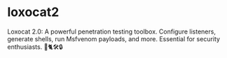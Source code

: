 # loxocat2
Loxocat 2.0: A powerful penetration testing toolbox. Configure listeners, generate shells, run Msfvenom payloads, and more. Essential for security enthusiasts. 🐘🐈🛠️🔒
